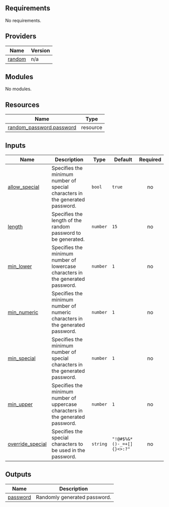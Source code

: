 ## Requirements

No requirements.

## Providers

| Name | Version |
|------|---------|
| <a name="provider_random"></a> [random](#provider\_random) | n/a |

## Modules

No modules.

## Resources

| Name | Type |
|------|------|
| [random_password.password](https://registry.terraform.io/providers/hashicorp/random/latest/docs/resources/password) | resource |

## Inputs

| Name | Description | Type | Default | Required |
|------|-------------|------|---------|:--------:|
| <a name="input_allow_special"></a> [allow\_special](#input\_allow\_special) | Specifies the minimum number of special characters in the generated password. | `bool` | `true` | no |
| <a name="input_length"></a> [length](#input\_length) | Specifies the length of the random password to be generated. | `number` | `15` | no |
| <a name="input_min_lower"></a> [min\_lower](#input\_min\_lower) | Specifies the minimum number of lowercase characters in the generated password. | `number` | `1` | no |
| <a name="input_min_numeric"></a> [min\_numeric](#input\_min\_numeric) | Specifies the minimum number of numeric characters in the generated password. | `number` | `1` | no |
| <a name="input_min_special"></a> [min\_special](#input\_min\_special) | Specifies the minimum number of special characters in the generated password. | `number` | `1` | no |
| <a name="input_min_upper"></a> [min\_upper](#input\_min\_upper) | Specifies the minimum number of uppercase characters in the generated password. | `number` | `1` | no |
| <a name="input_override_special"></a> [override\_special](#input\_override\_special) | Specifies the special characters to be used in the password. | `string` | `"!@#$%&*()-_=+[]{}<>:?"` | no |

## Outputs

| Name | Description |
|------|-------------|
| <a name="output_password"></a> [password](#output\_password) | Randomly generated password. |
